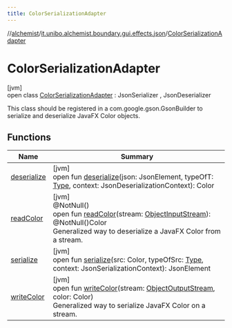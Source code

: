 ```yaml
---
title: ColorSerializationAdapter
---
```

//[alchemist](../../../index.html)/[it.unibo.alchemist.boundary.gui.effects.json](../index.html)/[ColorSerializationAdapter](index.html)



# ColorSerializationAdapter



[jvm]\
open class [ColorSerializationAdapter](index.html) : JsonSerializer<Color> , JsonDeserializer<Color> 

This class should be registered in a com.google.gson.GsonBuilder to serialize and deserialize JavaFX Color objects.



## Functions


| Name | Summary |
|---|---|
| [deserialize](deserialize.html) | [jvm]<br>open fun [deserialize](deserialize.html)(json: JsonElement, typeOfT: [Type](https://docs.oracle.com/javase/8/docs/api/java/lang/reflect/Type.html), context: JsonDeserializationContext): Color |
| [readColor](read-color.html) | [jvm]<br>@NotNull()<br>open fun [readColor](read-color.html)(stream: [ObjectInputStream](https://docs.oracle.com/javase/8/docs/api/java/io/ObjectInputStream.html)): @NotNull()Color<br>Generalized way to deserialize a JavaFX Color from a stream. |
| [serialize](serialize.html) | [jvm]<br>open fun [serialize](serialize.html)(src: Color, typeOfSrc: [Type](https://docs.oracle.com/javase/8/docs/api/java/lang/reflect/Type.html), context: JsonSerializationContext): JsonElement |
| [writeColor](write-color.html) | [jvm]<br>open fun [writeColor](write-color.html)(stream: [ObjectOutputStream](https://docs.oracle.com/javase/8/docs/api/java/io/ObjectOutputStream.html), color: Color)<br>Generalized way to serialize JavaFX Color on a stream. |

